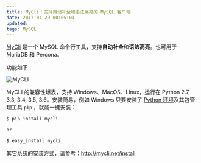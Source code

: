 ```yaml
---
title: MyCli：支持自动补全和语法高亮的 MySQL 客户端
date: 2017-04-29 00:05:01
updated:
tags: MySQL
---
```


[MyCli](http://mycli.net/) 是一个 MySQL 命令行工具，支持**自动补全**和**语法高亮**。也可用于 MariaDB 和 Percona。

功能如下：

![MyCLI](/img/mysql/mycli.gif)

MyCLI 的兼容性爆表，支持 Windows、MacOS、Linux，运行在 Python 2.7, 3.3, 3.4, 3.5, 3.6。安装简易，例如 Windows 只要安装了 [Python 环境](https://www.python.org/downloads/)及其包管理工具 `pip` ，就能一键安装：

```bash
$ pip install mycli

or

$ easy_install mycli
```

其它系统的安装方式，请参考：http://mycli.net/install